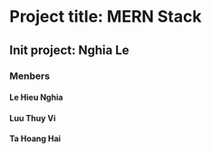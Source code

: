 # Project title: MERN Stack

## Init project: Nghia Le
### Menbers 
#### Le Hieu Nghia 
#### Luu Thuy Vi 
#### Ta Hoang Hai

